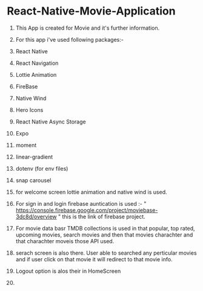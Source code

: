 # React-Native-Movie-Application

1. This App is created for Movie and it's further information.

2. For this app i've used following packages:-

  1. React Native
  2. React Navigation
  3. Lottie Animation
  4. FireBase
  5. Native Wind
  6. Hero Icons
  7. React Native Async Storage
  8. Expo
  9. moment
  10. linear-gradient
  11. dotenv (for env files)
  12. snap carousel 

3. for welcome screen lottie animation and native wind is used.

4. For sign in and login firebase auntication is used :-
" https://console.firebase.google.com/project/moviebase-3dc8d/overview " this is the link of firebase project.

5. For movie data basr TMDB collections is used in that popular, top rated, upcoming movies, search movies and then that movies charachter and that charachter moveis those API used.

6. serach screen is also there. User able to searched any perticular movies and if user click on that movie it will redirect to that movie info.

7. Logout option is alos their in HomeScreen

8. 